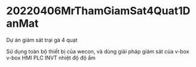 # 20220406MrThamGiamSat4Quat1DanMat
Dự án giám sát trại gà 4 quạt

Sử dụng toàn bộ thiết bị của  wecon, và dùng giải pháp giám sát của v-box
v-box
HMI
PLC
INVT
nhiệt độ độ ẩm
